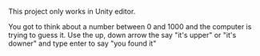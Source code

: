 This project only works in Unity editor.

You got to think about a number between 0 and 1000 and the computer is trying to guess it. 
Use the up, down arrow the say "it's upper" or "it's downer" and type enter to say "you found it"